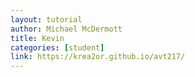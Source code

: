 ```yaml
---
layout: tutorial
author: Michael McDermott
title: Kevin
categories: [student]
link: https://krea2or.github.io/avt217/
---
```

